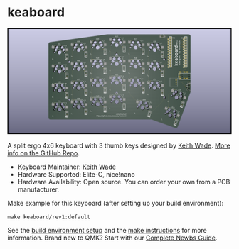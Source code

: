 # keaboard

![keaboard](https://github.com/keawade/keaboard/blob/master/images/keaboard-rev1-pcb-render.png)

A split ergo 4x6 keyboard with 3 thumb keys designed by [Keith Wade](https://github.com/keawade). [More info on the GitHub Repo](https://github.com/keawade/keaboard).

* Keyboard Maintainer: [Keith Wade](https://github.com/keawade)
* Hardware Supported: Elite-C, nice!nano
* Hardware Availability: Open source. You can order your own from a PCB manufacturer.

Make example for this keyboard (after setting up your build environment):

    make keaboard/rev1:default

See the [build environment setup](https://docs.qmk.fm/#/getting_started_build_tools) and the [make instructions](https://docs.qmk.fm/#/getting_started_make_guide) for more information. Brand new to QMK? Start with our [Complete Newbs Guide](https://docs.qmk.fm/#/newbs).
